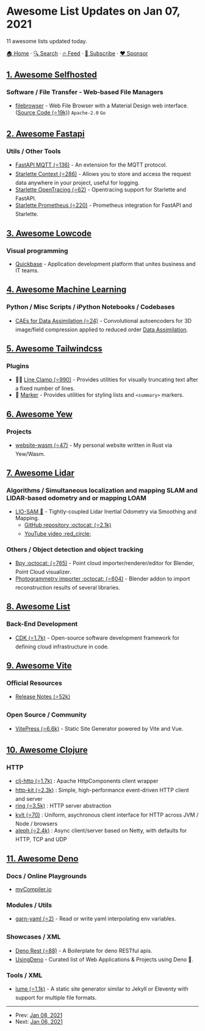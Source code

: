 # Awesome List Updates on Jan 07, 2021

11 awesome lists updated today.

[🏠 Home](/README.md) · [🔍 Search](https://www.trackawesomelist.com/search/) · [🔥 Feed](https://www.trackawesomelist.com/rss.xml) · [📮 Subscribe](https://trackawesomelist.us17.list-manage.com/subscribe?u=d2f0117aa829c83a63ec63c2f&id=36a103854c) · [❤️  Sponsor](https://github.com/sponsors/theowenyoung)



## [1. Awesome Selfhosted](/content/awesome-selfhosted/awesome-selfhosted/README.md)

### Software / File Transfer - Web-based File Managers

*   [filebrowser](https://filebrowser.org/) - Web File Browser with a Material Design web interface. ([Source Code (⭐19k)](https://github.com/filebrowser/filebrowser)) `Apache-2.0` `Go`

## [2. Awesome Fastapi](/content/mjhea0/awesome-fastapi/README.md)

### Utils / Other Tools

*   [FastAPI MQTT (⭐136)](https://github.com/sabuhish/fastapi-mqtt) - An extension for the MQTT protocol.
*   [Starlette Context (⭐286)](https://github.com/tomwojcik/starlette-context) - Allows you to store and access the request data anywhere in your project, useful for logging.
*   [Starlette OpenTracing (⭐62)](https://github.com/acidjunk/starlette-opentracing) - Opentracing support for Starlette and FastAPI.
*   [Starlette Prometheus (⭐220)](https://github.com/perdy/starlette-prometheus) - Prometheus integration for FastAPI and Starlette.

## [3. Awesome Lowcode](/content/antdimot/awesome-lowcode/README.md)

### Visual programming

*   [Quickbase](https://www.quickbase.com) - Application development platform that unites business and IT teams.

## [4. Awesome Machine Learning](/content/josephmisiti/awesome-machine-learning/README.md)

### Python / Misc Scripts / iPython Notebooks / Codebases

*   [CAEs for Data Assimilation (⭐24)](https://github.com/julianmack/Data_Assimilation) - Convolutional autoencoders for 3D image/field compression applied to reduced order [Data Assimilation](https://en.wikipedia.org/wiki/Data_assimilation).

## [5. Awesome Tailwindcss](/content/aniftyco/awesome-tailwindcss/README.md)

### Plugins

*   💙💼 [Line Clamp (⭐990)](https://github.com/tailwindlabs/tailwindcss-line-clamp) - Provides utilities for visually truncating text after a fixed number of lines.
*   🧬 [Marker](https://github.com/RadishIO/tailwindcss-marker) - Provides utilities for styling lists and `<summary>` markers.

## [6. Awesome Yew](/content/jetli/awesome-yew/README.md)

### Projects

*   [website-wasm (⭐47)](https://github.com/kamiyaa/website-wasm) - My personal website written in Rust via Yew/Wasm.

## [7. Awesome Lidar](/content/szenergy/awesome-lidar/README.md)

### Algorithms / Simultaneous localization and mapping SLAM and LIDAR-based odometry and or mapping LOAM

*   [LIO-SAM :newspaper:](https://arxiv.org/pdf/2007.00258.pdf) - Tightly-coupled Lidar Inertial Odometry via Smoothing and Mapping.
    *   [GitHub repository :octocat: (⭐2.1k)](https://github.com/TixiaoShan/LIO-SAM)
    *   [YouTube video :red\_circle:](https://www.youtube.com/watch?v=A0H8CoORZJU)

### Others / Object detection and object tracking

*   [Bpy :octocat: (⭐765)](https://github.com/uhlik/bpy) - Point cloud importer/renderer/editor for Blender, Point Cloud visualizer.
*   [Photogrammetry importer :octocat: (⭐604)](https://github.com/SBCV/Blender-Addon-Photogrammetry-Importer) - Blender addon to import reconstruction results of several libraries.

## [8. Awesome List](/content/sindresorhus/awesome/README.md)

### Back-End Development

*   [CDK (⭐1.7k)](https://github.com/kolomied/awesome-cdk#readme) - Open-source software development framework for defining cloud infrastructure in code.

## [9. Awesome Vite](/content/vitejs/awesome-vite/README.md)

### Official Resources

*   [Release Notes (⭐52k)](https://github.com/vitejs/vite/blob/main/packages/vite/CHANGELOG.md)

### Open Source / Community

*   [VitePress (⭐6.6k)](https://github.com/vuejs/vitepress) - Static Site Generator powered by Vite and Vue.

## [10. Awesome Clojure](/content/razum2um/awesome-clojure/README.md)

### HTTP

*   [clj-http (⭐1.7k)](https://github.com/dakrone/clj-http) :  Apache HttpComponents client wrapper
*   [http-kit (⭐2.3k)](https://github.com/http-kit/http-kit) : Simple, high-performance event-driven HTTP client and server
*   [ring (⭐3.5k)](https://github.com/ring-clojure/ring) : HTTP server abstraction
*   [kvlt (⭐70)](https://github.com/nervous-systems/kvlt) : Uniform, asychronous client interface for HTTP across JVM / Node / browsers
*   [aleph (⭐2.4k)](https://github.com/clj-commons/aleph) : Async client/server based on Netty, with defaults for HTTP, TCP and UDP

## [11. Awesome Deno](/content/denolib/awesome-deno/README.md)

### Docs / Online Playgrounds

*   [myCompiler.io](https://www.mycompiler.io/new/deno)

### Modules / Utils

*   [garn-yaml (⭐2)](https://github.com/jupegarnica/garn-yaml) - Read or write yaml interpolating env variables.

### Showcases / XML

*   [Deno Rest (⭐88)](https://github.com/vicky-gonsalves/deno_rest) - A Boilerplate for deno RESTful apis.
*   [UsingDeno](https://usingdeno.com) - Curated list of Web Applications & Projects using Deno 🦕.

### Tools / XML

*   [lume (⭐1.1k)](https://github.com/lumeland/lume) - A static site generator similar to Jekyll or Eleventy with support for multiple file formats.

---

- Prev: [Jan 08, 2021](/content/2021/01/08/README.md)
- Next: [Jan 06, 2021](/content/2021/01/06/README.md)